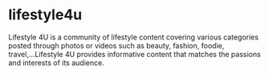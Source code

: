 # lifestyle4u
Lifestyle 4U is a community of lifestyle content covering various categories posted through photos or videos such as beauty, fashion, foodie, travel,...Lifestyle 4U  provides informative content that matches the passions and interests of its audience. 
